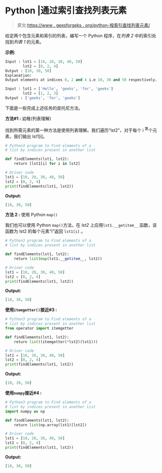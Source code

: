 # Python |通过索引查找列表元素

> 原文:[https://www . geesforgeks . org/python-按索引查找列表元素/](https://www.geeksforgeeks.org/python-find-elements-of-a-list-by-indices/)

给定两个包含元素和索引的列表，编写一个 Python 程序，在*列表 2* 中的索引处找到*列表 1* 的元素。

**示例:**

```py
Input : lst1 = [10, 20, 30, 40, 50]
        lst2 = [0, 2, 4]
Output : [10, 30, 50]
Explanation: 
Output elements at indices 0, 2 and 4 i.e 10, 30 and 50 respectively. 

Input : lst1 = ['Hello', 'geeks', 'for', 'geeks']
        lst2 = [1, 2, 3]
Output : ['geeks', 'for', 'geeks']

```

下面是一些完成上述任务的皮托尼方法。

**方法#1 :** 幼稚(列表理解)

找到所需元素的第一种方法是使用列表理解。我们遍历“lst2”，对于每个 i <sup>第</sup>个元素，我们输出 lst1[i]。

```py
# Python3 program to Find elements of a 
# list by indices present in another list

def findElements(lst1, lst2):
    return [lst1[i] for i in lst2]

# Driver code
lst1 = [10, 20, 30, 40, 50]
lst2 = [0, 2, 4]
print(findElements(lst1, lst2))
```

**Output:**

```py
[10, 30, 50]

```

**方法 2 :** 使用 Python `map()`

我们也可以使用 Python `map()`方法，在 *lst2* 上应用`lst1.__getitem__` 函数，该函数为 lst2 的每个元素“I”返回 `lst1[i]` 。

```py
# Python3 program to Find elements of a 
# list by indices present in another list

def findElements(lst1, lst2):
    return list(map(lst1.__getitem__, lst2))

# Driver code
lst1 = [10, 20, 30, 40, 50]
lst2 = [0, 2, 4]
print(findElements(lst1, lst2))
```

**Output:**

```py
[10, 30, 50]

```

**使用`itemgetter()`接近#3 :**

```py
# Python3 program to Find elements of a 
# list by indices present in another list
from operator import itemgetter 

def findElements(lst1, lst2):
    return list((itemgetter(*lst2)(lst1)))

# Driver code
lst1 = [10, 20, 30, 40, 50]
lst2 = [0, 2, 4]
print(findElements(lst1, lst2))
```

**Output:**

```py
[10, 30, 50]

```

**使用`numpy`接近#4 :**

```py
# Python3 program to Find elements of a 
# list by indices present in another list
import numpy as np 

def findElements(lst1, lst2):
    return list(np.array(lst1)[lst2])

# Driver code
lst1 = [10, 20, 30, 40, 50]
lst2 = [0, 2, 4]
print(findElements(lst1, lst2))
```

**Output:**

```py
[10, 30, 50]

```
